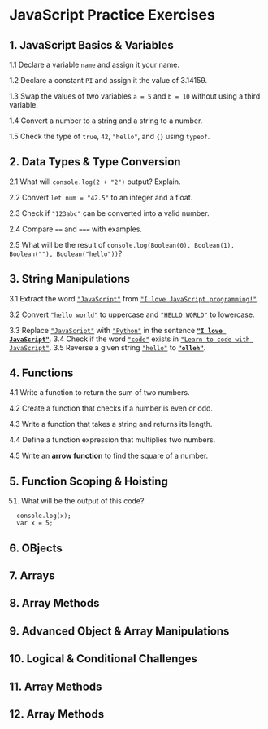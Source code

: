 # JavaScript Practice Exercises

## 1. **JavaScript Basics & Variables**
1.1 Declare a variable `name` and assign it your name.

1.2	Declare a constant `PI` and assign it the value of 3.14159.

1.3	Swap the values of two variables `a = 5` and `b = 10` without using a third variable.

1.4	Convert a number to a string and a string to a number.

1.5	Check the type of `true`, `42`, `"hello"`, and `{}` using `typeof`.

## 2. **Data Types & Type Conversion**
2.1	What will `console.log(2 + "2")` output? Explain.

2.2	Convert `let num = "42.5"` to an integer and a float.

2.3	Check if `"123abc"` can be converted into a valid number.

2.4	Compare `==` and `===` with examples.

2.5	What will be the result of `console.log(Boolean(0), Boolean(1), Boolean(""), Boolean("hello"))`?

## 3. **String Manipulations**
3.1	Extract the word <u>`"JavaScript"`</u> from <u>`"I love JavaScript programming!"`</u>.

3.2	Convert <u>`"hello world"`</u> to uppercase and <u>`"HELLO WORLD"`</u> to lowercase.

3.3	Replace <u>`"JavaScript"`</u> with <u>`"Python"`</u> in the sentence **<u>`"I love JavaScript"`</u>**.
3.4	Check if the word <u>`"code"`</u> exists in <u>`"Learn to code with JavaScript"`</u>.
3.5	Reverse a given string <u>`"hello"`</u> to **<u>`"olleh"`</u>**.

## 4. **Functions**
4.1	Write a function to return the sum of two numbers.

4.2	Create a function that checks if a number is even or odd.

4.3	Write a function that takes a string and returns its length.

4.4	Define a function expression that multiplies two numbers.

4.5	Write an **arrow function** to find the square of a number.

## 5. **Function Scoping & Hoisting**
51. What will be the output of this code?

```
  console.log(x);
  var x = 5;
```

## 6. **OBjects**
## 7. **Arrays**
## 8. **Array Methods**
## 9. **Advanced Object & Array Manipulations**
## 10. **Logical & Conditional Challenges**
## 11. **Array Methods**
## 12. **Array Methods**

